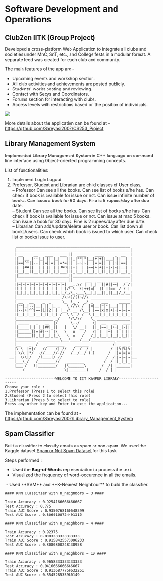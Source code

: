 # Software Development and Operations

## ClubZen IITK (Group Project)

Developed a cross-platform Web Application to integrate all clubs and societies under MnC, SnT, etc., and College fests in a modular format. A separate feed was created for each club and community.

The main features of the app are -
- Upcoming events and workshop section.
- All club activities and achievements are posted publicly.
- Students' works posting and reviewing.
- Contact with Secys and Coordinators.
- Forums section for interacting with clubs.
- Access levels with restrictions based on the position of individuals.

<img src="https://github.com/Shreyasi2002/CS253_Project/blob/main/images/home_page.jpg">

More details about the application can be found at - https://github.com/Shreyasi2002/CS253_Project

## Library Management System

Implemented Library Management System in C++ language on command line interface using Object-oriented programming concepts.

List of functionalities:
1. Implement Login Logout
2. Professor, Student and Librarian are child classes of User class.<br/>
    – Professor Can see all the books. Can see list of books s/he has. Can check if book is available for issue or not. Can issue infinite number of books. Can issue a book for 60 days. Fine is 5 rupees/day after due date.<br/>
    – Student Can see all the books. Can see list of books s/he has. Can check if book is available for issue or not. Can issue at max 5 books. Can issue a book for 30 days. Fine is 2 rupees/day after due date.<br/>
    – Librarian Can add/update/delete user or book. Can list down all books/users. Can check which book is issued to which user. Can check list of books issue to user.

```
     ____________________________________________________
    |____________________________________________________|
    | __     __   ____   ___ ||  ____    ____     _  __  |
    ||  |__ |--|_| || |_|   |||_|**|*|__|+|+||___| ||  | |
    ||==|^^||--| |=||=| |=*=||| |~~|~|  |=|=|| | |~||==| |
    ||  |##||  | | || | |JRO|||-|  | |==|+|+||-|-|~||__| |
    ||__|__||__|_|_||_|_|___|||_|__|_|__|_|_||_|_|_||__|_|
    ||_______________________||__________________________|
    | _____________________  ||      __   __  _  __    _ |
    ||=|=|=|=|=|=|=|=|=|=|=| __..\/ |  |_|  ||#||==|  / /|
    || | | | | | | | | | | |/\ \  \|++|=|  || ||==| / / |
    ||_|_|_|_|_|_|_|_|_|_|_/_/\_.___\__|_|__||_||__|/_/__|
    |____________________ /\~()/()~//\ __________________|
    | __   __    _  _     \_  (_ .  _/ _    ___     _____|
    ||~~|_|..|__| || |_ _   \ //\\ /  |=|__|~|~|___| | | |
    ||--|+|^^|==|1||2| | |__/\ __ /\__| |==|x|x|+|+|=|=|=|
    ||__|_|__|__|_||_|_| /  \ \  / /  \_|__|_|_|_|_|_|_|_|
    |_________________ _/    \/\/\/    \_ _______________|
    | _____   _   __  |/      \../      \|  __   __   ___|
    ||_____|_| |_|##|_||   |   \/ __|   ||_|==|_|++|_|-|||
    ||______||=|#|--| |\   \   o    /   /| |  |~|  | | |||
    ||______||_|_|__|_|_\   \  o   /   /_|_|__|_|__|_|_|||
    |_________ __________\___\____/___/___________ ______|
    |__    _  /    ________     ______           /| _ _ _|
    |\ \  |=|/   //    /| //   /  /  / |        / ||%|%|%|
    | \/\ |*/  .//____//.//   /__/__/ (_)      /  ||=|=|=|
  __|  \/\|/   /(____|/ //                    /  /||~|~|~|__
    |___\_/   /________//   ________         /  / ||_|_|_|
    |___ /   (|________/   |\_______\       /  /| |______|
        /                  \|________)     /  / | |

-----------------------WELCOME TO IIT KANPUR LIBRARY-----------------------
Choose your role :
1.Professor (Press 1 to select this role)
2.Student (Press 2 to select this role)
3.Librarian (Press 3 to select to role)
Press any other key and Enter to exit the application...
```

The implementation can be found at - https://github.com/Shreyasi2002/Library_Management_System

## Spam Classifier

Built a classifier to classify emails as spam or non-spam. We used the Kaggle dataset <a href="https://www.kaggle.com/datasets/ozlerhakan/spam-or-not-spam-dataset">Spam or Not Spam Dataset</a> for this task.

Steps performed :

- Used the **Bag-of-Words** representation to process the text.
- Visualized the frequency of word-occurence in all the emails.
<img src="">
- Used **SVM** and **K-Nearest Neighbour** to build the classifier.

```
#### KNN Classifier with n_neighbors = 3 ####

Train Accuracy : 0.9254166666666667
Test Accuracy : 0.775
Train AUC Score : 0.9350768160648399
Test AUC Score : 0.8069168734491315

#### KNN Classifier with n_neighbors = 4 ####

Train Accuracy : 0.92375
Test Accuracy : 0.8083333333333333
Train AUC Score : 0.9158425573096233
Test AUC Score : 0.8080800248138958

#### KNN Classifier with n_neighbors = 10 ####

Train Accuracy : 0.9658333333333333
Test Accuracy : 0.9416666666666667
Train AUC Score : 0.9136877759632251
Test AUC Score : 0.854528535980149
```
